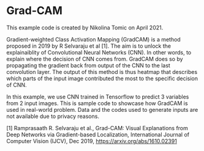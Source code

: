# Grad-CAM
This example code is created by Nikolina Tomic on April 2021.

Gradient-weighted Class Activation Mapping (GradCAM) is a method proposed in 2019 by R Selvaraju et al [1]. The aim is to unlock the explainaiblity of Convolutional Neural Networks (CNN). In other words, to explain where the decision of CNN comes from.  GradCAM does so by propagating the gradient back from output of the CNN to the last convolution layer. The output of this method is thus heatmap that describes which parts of the input image contributed the most to the specific decision of CNN.

In this example, we use CNN trained in Tensorflow to predict 3 variables from 2 input images. This is sample code to showcase how GradCAM is used in real-world problem. Data and the codes used to generate inputs are not available due to privacy reasons.


[1] Ramprasaath R. Selvaraju et al., Grad-CAM: Visual Explanations from Deep Networks via Gradient-based Localization, International Journal of Computer Vision (IJCV), Dec 2019, https://arxiv.org/abs/1610.02391
